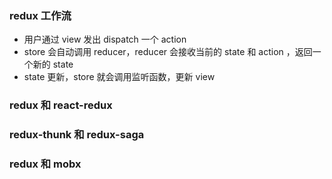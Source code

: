 ### redux 工作流

- 用户通过 view 发出 dispatch 一个 action
- store 会自动调用 reducer，reducer 会接收当前的 state 和 action ，返回一个新的 state
- state 更新，store 就会调用监听函数，更新 view

### redux 和 react-redux

### redux-thunk 和 redux-saga

### redux 和 mobx
